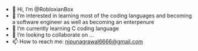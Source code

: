 - 👋 Hi, I’m @RobloxianBox
- 👀 I’m interested in learning most of the coding languages and becoming a software engineer as well as becoming an enterpenure
- 🌱 I’m currently learning C coding language
- 💞️ I’m looking to collaborate on ...
- 📫 How to reach me: nipunagrawal6666@gmail.com

<!---
RobloxianBox/RobloxianBox is a ✨ special ✨ repository because its `README.md` (this file) appears on your GitHub profile.
You can click the Preview link to take a look at your changes.
--->
